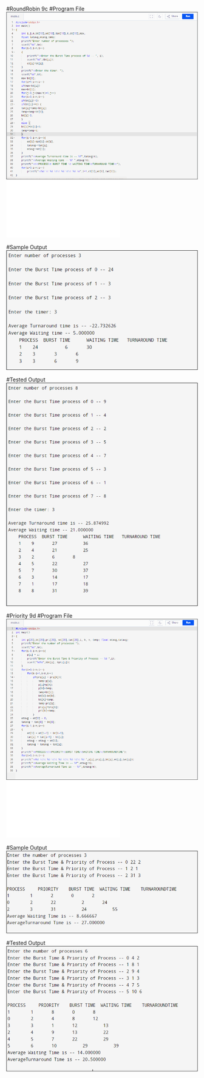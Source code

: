 #RoundRobin 9c
#Program File
![program file](RoundRobin_Code_584.PNG)
![program file](RoundRobin_584.c)

#Sample Output
![program file](RoundRobin_IO_584.PNG)

#Tested Output
![program file](RoundRobin_EO_584.PNG)


#Priority 9d
#Program File
![program file](Priority_Code_584.PNG)
![program file](Priority_584.c)

#Sample Output
![program file](Priority_IO_584.PNG)

#Tested Output
![program file](Priority_EO_584.PNG)
